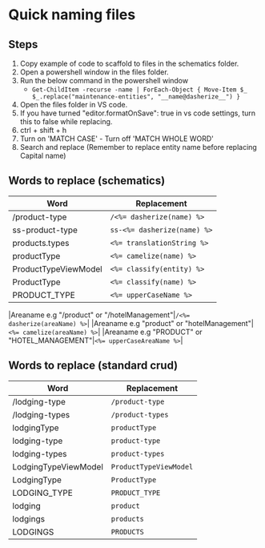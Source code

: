 # Quick naming files

## Steps
1. Copy example of code to scaffold to files in the schematics folder.
2. Open a powershell window in the files folder.
3. Run the below command in the powershell window
    - `Get-ChildItem -recurse -name | ForEach-Object { Move-Item $_ $_.replace("maintenance-entities", "__name@dasherize__") }`
4. Open the files folder in VS code. 
5. If you have turned "editor.formatOnSave": true in vs code settings, turn this to false while replacing.
6. ctrl + shift + h
7. Turn on 'MATCH CASE' - Turn off 'MATCH WHOLE WORD'
8. Search and replace (Remember to replace entity name before replacing Capital name)

## Words to replace (schematics)
|Word|Replacement|
|-|-|
|/product-type|`/<%= dasherize(name) %>`|
|ss-product-type|`ss-<%= dasherize(name) %>`|
|products.types|`<%= translationString %>`|
|productType|`<%= camelize(name) %>`|
|ProductTypeViewModel|`<%= classify(entity) %>`|
|ProductType|`<%= classify(name) %>`|
|PRODUCT_TYPE|`<%= upperCaseName %>`|


|Areaname e.g "/product" or "/hotelManagement"|`/<%= dasherize(areaName) %>`|
|Areaname e.g "product" or "hotelManagement"|`<%= camelize(areaName) %>`|
|Areaname e.g "PRODUCT" or "HOTEL_MANAGEMENT"|`<%= upperCaseAreaName %>`|

## Words to replace (standard crud)
|Word|Replacement|
|-|-|
|/lodging-type|`/product-type`|
|/lodging-types|`/product-types`|
|lodgingType|`productType`|
|lodging-type|`product-type`|
|lodging-types|`product-types`|
|LodgingTypeViewModel|`ProductTypeViewModel`|
|LodgingType|`ProductType`|
|LODGING_TYPE|`PRODUCT_TYPE`|
|lodging|`product`|
|lodgings|`products`|
|LODGINGS|`PRODUCTS`|